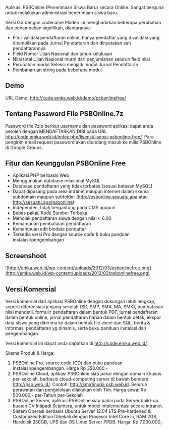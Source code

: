 Aplikasi PSBOnline (Penerimaan Siswa Baru) secara Online. Sangat berguna untuk melakukan administrasi penerimaan siswa baru.

Versi 0.3 dengan codename Pladen ini menghadirkan beberapa perubahan dan penambahan signifikan, diantaranya:

  * Fitur validasi pendaftaran online, hanya pendaftar yang divalidasi yang ditampilkan pada Jurnal Pendaftaran dan dinyatakan sah pendaftarannya
  * Field Nomor Ujian Nasional dan tahun kelulusan
  * Nilai total Ujian Nasional murni dari penjumlahan seluruh field nilai
  * Perubahan modul Seleksi menjadi modul Jurnal Pendaftaran
  * Pembaharuan string pada beberapa modul

## Demo ##
URL Demo: http://code.emka.web.id/demo/psbonlinefree/

## Tentang Password File PSBOnline.7z ##
Password file 7zip berikut username dan password aplikasi dapat anda peroleh dengan MENDAFTARKAN DIRI pada URL http://code.emka.web.id/index.php/lisensi/lisensi-psbonline-free/. Para pengirim email request password akan diundang masuk ke milis PSBOnline di Google Groups.

## Fitur dan Keunggulan PSBOnline Free ##
  * Aplikasi PHP berbasis Web
  * Menggunakan database relasional MySQL
  * Database pendaftaran yang tidak terbatas (sesuai batasan MySQL)
  * Dapat dipasang pada area intranet maupun internet dalam skema subdomain maupun subfolder (http://psbonline.sesuatu.apa atau http://sesuatu.apa/psbonline)
  * Independen, tidak bergantung pada CMS apapun
  * Bebas pakai, Kode Sumber Terbuka
  * Menolak pendaftaran siswa dengan nilai < 6.00
  * Kemampuan pembatalan pendaftaran
  * Kemampuan edit biodata pendaftar
  * Tersedia versi Pro dengan source code & buku panduan instalasi/pengembangan

## Screenshoot ##
![http://emka.web.id/wp-content/uploads/2012/03/psbonlinefree.png](http://emka.web.id/wp-content/uploads/2012/03/psbonlinefree.png)

## Versi Komersial ##

Versi komersial dari aplikasi PSBOnline dengan dukungan lebih lengkap, seperti diferensiasi jenjang sekolah (SD, SMP, SMA, MA, SMK), pembatasan nilai mendetil, formulir pendaftaran dalam bentuk PDF, jurnal pendaftaran dalam bentuk online, jurnal pendaftaran harian dalam bentuk cetak, ekspor data siswa yang diterima ke dalam bentuk file excel dan SQL, berita & informasi pendaftaran yg dinamis, serta buku panduan instalasi dan pengembangan.

Versi komersial ini dapat anda dapatkan di http://code.emka.web.id/.

Skema Produk & Harga:
  1. PSBOnline Pro, source code (CD) dan buku panduan instalasi/pengembangan. Harga Rp 350.000,-
  1. PSBOnline Cloud, aplikasi PSBOnline siap pakai dengan domain khusus per-sekolah, berbasis cloud-computing server di bawah bendera http://psb.web.id/. Contoh: http://sma1muria.psb.web.id. Seluruh perawatan dan pengelolaan dilakukan oleh Tim. Harga sewa: Rp 500.000,- per-Tahun per-Sekolah
  1. PSBOnline Server, aplikasi PSBOnline siap pakai pada Server build-up buatan CV Intipadi Sejahtera, untuk model implementasi secara intranet. Sistem Operasi berbasis Ubuntu Server 12.04 LTS Pre-hardened & Customized Edition Dibekali dengan Prosesor Intel Core i5, RAM 2GB, Harddisk 250GB, UPS dan OS Linux Server PPDB. Harga: Rp 7.000.000,-
